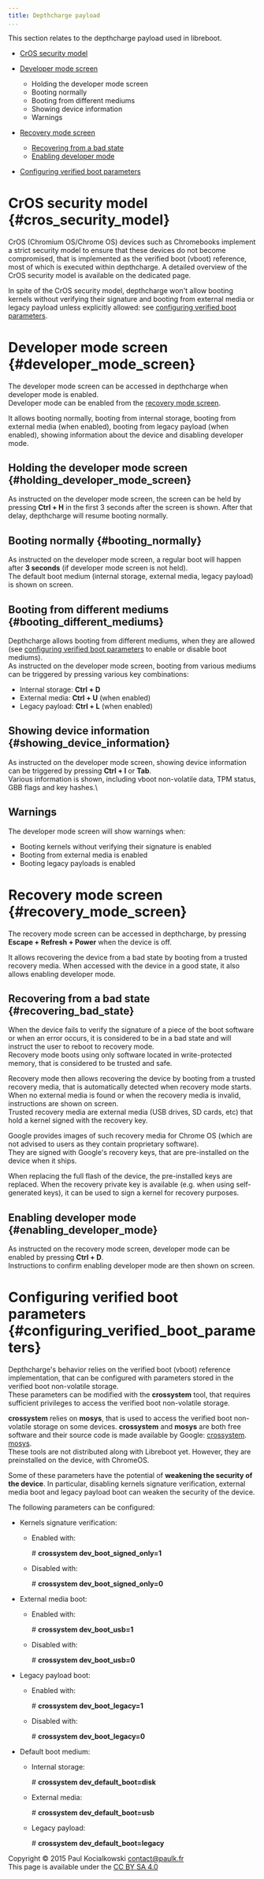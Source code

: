 ```yaml
---
title: Depthcharge payload 
...
```


This section relates to the depthcharge payload used in libreboot.

-   [CrOS security model](#cros_security_model)
-   [Developer mode screen](#developer_mode_screen)
    -   Holding the developer mode screen
    -   Booting normally
    -   Booting from different mediums
    -   Showing device information
    -   Warnings

-   [Recovery mode screen](#recovery_mode_screen)
    -   [Recovering from a bad state](#recovering_bad_state)
    -   [Enabling developer mode](#enabling_developer_mode)
-   [Configuring verified boot
    parameters](#configuring_verified_boot_parameters)

CrOS security model {#cros_security_model}
===================

CrOS (Chromium OS/Chrome OS) devices such as Chromebooks implement a
strict security model to ensure that these devices do not become
compromised, that is implemented as the verified boot (vboot) reference,
most of which is executed within depthcharge. A detailed overview of the
CrOS security model is available on the dedicated page.

In spite of the CrOS security model, depthcharge won't allow booting
kernels without verifying their signature and booting from external
media or legacy payload unless explicitly allowed: see [configuring
verified boot parameters](#configuring_verified_boot_parameters).

Developer mode screen {#developer_mode_screen}
=====================

The developer mode screen can be accessed in depthcharge when developer
mode is enabled.\
Developer mode can be enabled from the [recovery mode
screen](#recovery_mode_screen).

It allows booting normally, booting from internal storage, booting from
external media (when enabled), booting from legacy payload (when
enabled), showing information about the device and disabling developer
mode.

Holding the developer mode screen {#holding_developer_mode_screen}
---------------------------------

As instructed on the developer mode screen, the screen can be held by
pressing **Ctrl + H** in the first 3 seconds after the screen is shown.
After that delay, depthcharge will resume booting normally.

Booting normally {#booting_normally}
----------------

As instructed on the developer mode screen, a regular boot will happen
after **3 seconds** (if developer mode screen is not held).\
The default boot medium (internal storage, external media, legacy
payload) is shown on screen.

Booting from different mediums {#booting_different_mediums}
------------------------------

Depthcharge allows booting from different mediums, when they are allowed
(see [configuring verified boot
parameters](#configuring_verified_boot_parameters) to enable or disable
boot mediums).\
As instructed on the developer mode screen, booting from various mediums
can be triggered by pressing various key combinations:

-   Internal storage: **Ctrl + D**
-   External media: **Ctrl + U** (when enabled)
-   Legacy payload: **Ctrl + L** (when enabled)

Showing device information {#showing_device_information}
--------------------------

As instructed on the developer mode screen, showing device information
can be triggered by pressing **Ctrl + I** or **Tab**.\
Various information is shown, including vboot non-volatile data, TPM
status, GBB flags and key hashes.\

Warnings
--------

The developer mode screen will show warnings when:

-   Booting kernels without verifying their signature is enabled
-   Booting from external media is enabled
-   Booting legacy payloads is enabled

Recovery mode screen {#recovery_mode_screen}
====================

The recovery mode screen can be accessed in depthcharge, by pressing
**Escape + Refresh + Power** when the device is off.

It allows recovering the device from a bad state by booting from a
trusted recovery media. When accessed with the device in a good state,
it also allows enabling developer mode.

Recovering from a bad state {#recovering_bad_state}
---------------------------

When the device fails to verify the signature of a piece of the boot
software or when an error occurs, it is considered to be in a bad state
and will instruct the user to reboot to recovery mode.\
Recovery mode boots using only software located in write-protected
memory, that is considered to be trusted and safe.

Recovery mode then allows recovering the device by booting from a
trusted recovery media, that is automatically detected when recovery
mode starts. When no external media is found or when the recovery media
is invalid, instructions are shown on screen.\
Trusted recovery media are external media (USB drives, SD cards, etc)
that hold a kernel signed with the recovery key.

Google provides images of such recovery media for Chrome OS (which are
not advised to users as they contain proprietary software).\
They are signed with Google's recovery keys, that are pre-installed on
the device when it ships.

When replacing the full flash of the device, the pre-installed keys are
replaced. When the recovery private key is available (e.g. when using
self-generated keys), it can be used to sign a kernel for recovery
purposes.

Enabling developer mode {#enabling_developer_mode}
-----------------------

As instructed on the recovery mode screen, developer mode can be enabled
by pressing **Ctrl + D**.\
Instructions to confirm enabling developer mode are then shown on
screen.

Configuring verified boot parameters {#configuring_verified_boot_parameters}
====================================

Depthcharge's behavior relies on the verified boot (vboot) reference
implementation, that can be configured with parameters stored in the
verified boot non-volatile storage.\
These parameters can be modified with the **crossystem** tool, that
requires sufficient privileges to access the verified boot non-volatile
storage.

**crossystem** relies on **mosys**, that is used to access the verified
boot non-volatile storage on some devices. **crossystem** and **mosys**
are both free software and their source code is made available by
Google:
[crossystem](https://chromium.googlesource.com/chromiumos/platform/vboot_reference/).
[mosys](https://chromium.googlesource.com/chromiumos/platform/mosys/).\
These tools are not distributed along with Libreboot yet. However, they
are preinstalled on the device, with ChromeOS.

Some of these parameters have the potential of **weakening the security
of the device**. In particular, disabling kernels signature
verification, external media boot and legacy payload boot can weaken the
security of the device.

The following parameters can be configured:

-   Kernels signature verification:
    -   Enabled with:

        \# **crossystem dev\_boot\_signed\_only=1**
    -   Disabled with:

        \# **crossystem dev\_boot\_signed\_only=0**
-   External media boot:
    -   Enabled with:

        \# **crossystem dev\_boot\_usb=1**
    -   Disabled with:

        \# **crossystem dev\_boot\_usb=0**
-   Legacy payload boot:
    -   Enabled with:

        \# **crossystem dev\_boot\_legacy=1**
    -   Disabled with:

        \# **crossystem dev\_boot\_legacy=0**
-   Default boot medium:
    -   Internal storage:

        \# **crossystem dev\_default\_boot=disk**
    -   External media:

        \# **crossystem dev\_default\_boot=usb**
    -   Legacy payload:

        \# **crossystem dev\_default\_boot=legacy**

Copyright © 2015 Paul Kocialkowski <contact@paulk.fr>\
This page is available under the [CC BY SA 4.0](../cc-by-sa-4.0.txt)
